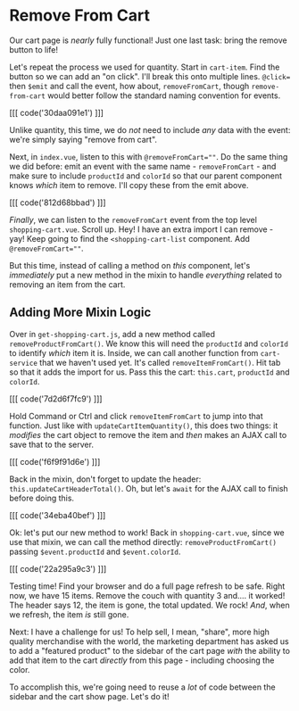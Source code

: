 # Remove From Cart

Our cart page is *nearly* fully functional! Just one last task: bring the remove
button to life!

Let's repeat the process we used for quantity. Start in `cart-item`. Find the
button so we can add an "on click". I'll break this onto multiple lines.
`@click=` then `$emit` and call the event, how about, `removeFromCart`, though
`remove-from-cart` would better follow the standard naming convention for events.

[[[ code('30daa091e1') ]]]

Unlike quantity, this time, we do *not* need to include *any* data with the event:
we're simply saying "remove from cart".

Next, in `index.vue`, listen to this with `@removeFromCart=""`. Do the same thing
we did before: emit an event with the same name - `removeFromCart` - and make
sure to include `productId` and `colorId` so that our parent component knows *which*
item to remove. I'll copy these from the emit above.

[[[ code('812d68bbad') ]]]

*Finally*, we can listen to the `removeFromCart` event from the top level
`shopping-cart.vue`. Scroll up. Hey! I have an extra import I can remove - yay!
Keep going to find the `<shopping-cart-list` component. Add `@removeFromCart=""`.

But this time, instead of calling a method on *this* component, let's *immediately*
put a new method in the mixin to handle *everything* related to removing an item
from the cart.

## Adding More Mixin Logic

Over in `get-shopping-cart.js`, add a new method called `removeProductFromCart()`.
We know this will need the `productId` and `colorId` to identify *which* item it
is. Inside, we can call another function from `cart-service` that we haven't used
yet. It's called `removeItemFromCart()`. Hit tab so that it adds the import
for us. Pass this the cart: `this.cart`, `productId` and `colorId`.

[[[ code('7d2d6f7fc9') ]]]

Hold Command or Ctrl and click `removeItemFromCart` to jump into that function.
Just like with `updateCartItemQuantity()`, this does two things: it *modifies*
the cart object to remove the item and *then* makes an AJAX call to save that to
the server.

[[[ code('f6f9f91d6e') ]]]

Back in the mixin, don't forget to update the header: `this.updateCartHeaderTotal()`.
Oh, but let's `await` for the AJAX call to finish before doing this.

[[[ code('34eba40bef') ]]]

Ok: let's put our new method to work! Back in `shopping-cart.vue`, since we use that
mixin, we can call the method directly: `removeProductFromCart()` passing
`$event.productId` and `$event.colorId`.

[[[ code('22a295a9c3') ]]]

Testing time! Find your browser and do a full page refresh to be safe. Right now,
we have 15 items. Remove the couch with quantity 3 and.... it worked! The header
says 12, the item is gone, the total updated. We rock! *And*, when we refresh,
the item *is* still gone.

Next: I have a challenge for us! To help sell, I mean, "share", more high quality
merchandise with the world, the marketing department has asked us to add a
"featured product" to the sidebar of the cart page *with* the ability to add
that item to the cart *directly* from this page - including choosing the color.

To accomplish this, we're going need to reuse a *lot* of code between the sidebar
and the cart show page. Let's do it!
